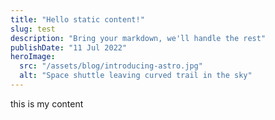 ```yaml
---
title: "Hello static content!"
slug: test
description: "Bring your markdown, we'll handle the rest"
publishDate: "11 Jul 2022"
heroImage:
  src: "/assets/blog/introducing-astro.jpg"
  alt: "Space shuttle leaving curved trail in the sky"
---
```


this is my content
